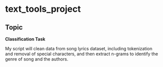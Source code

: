 # text_tools_project

## Topic
**Classification Task**

My script will clean data from song lyrics dataset, including tokenization and removal of special characters, and then extract n-grams to identify the genre of song and the authors.
